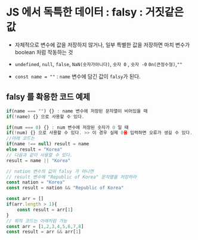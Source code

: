 # JS 에서 독특한 데이터 : falsy : 거짓같은 값

- 자체적으로 변수에 값을 저장하지 않거나, 일부 특별한 값을 저장하면 마치 변수가 boolean 처럼 작동하는 것

- `undefined`, `null`, `false`, `NaN(숫자가아니다)`, `숫자 0` , `숫자 -0` `0n(큰정수형)`,`""`
- `const name = ""` : `name` 변수에 담긴 값이 `falsy`가 된다.

## falsy 를 확용한 코드 예제

```js
if(name === "") {} : name 변수에 저장된 문자열이 비어있을 때
if(!name) {} 으로 사용할 수 있다.

if(num === 0) {} : num 변수에 저장된 숫자가 0 일 때
if(!num) {} 으로 사용할 수 있다. >> 이 경우 실제 0을 입력하면 오류가 생길 수 있다.
//아래 코드는
if(name !== null) result = name
else result = "Korea"
// 다음과 같이 사용할 수 있다.
result = name || "Korea"

// nation 변수의 값이 falsy 가 아니면
// result 변수에 "Republic of Korea" 문자열을 저장하라
const nation = "Korea"
const result = nation && "Republic of Korea"

const arr = []
if(arr.length > 1){
    const result = arr[1]
}
// 위의 코드는 아래처럼 가능
const arr = [1,2,3,4,5,6,7,8]
const result = arr && arr[1]

```
